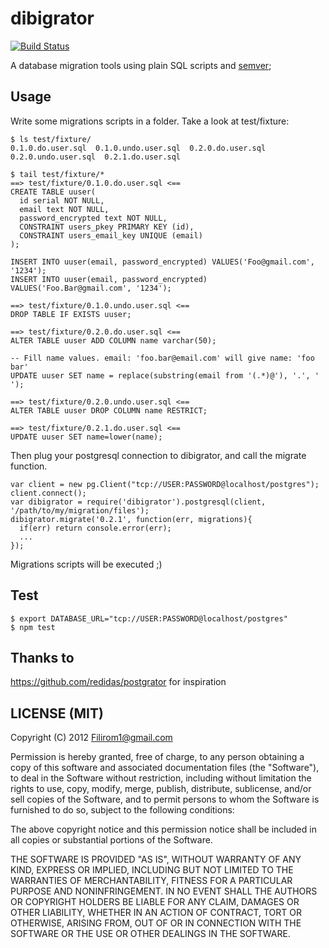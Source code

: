 # dibigrator
[![Build Status](https://travis-ci.org/openruko/dibigrator.png)](https://travis-ci.org/openruko/dibigrator)

A database migration tools using plain SQL scripts and [semver](https://npmjs.org/doc/semver.html);

## Usage

Write some migrations scripts in a folder. Take a look at test/fixture:

    $ ls test/fixture/
    0.1.0.do.user.sql  0.1.0.undo.user.sql  0.2.0.do.user.sql  0.2.0.undo.user.sql  0.2.1.do.user.sql

    $ tail test/fixture/*
    ==> test/fixture/0.1.0.do.user.sql <==
    CREATE TABLE uuser(
      id serial NOT NULL,
      email text NOT NULL,
      password_encrypted text NOT NULL,
      CONSTRAINT users_pkey PRIMARY KEY (id),
      CONSTRAINT users_email_key UNIQUE (email)
    );

    INSERT INTO uuser(email, password_encrypted) VALUES('Foo@gmail.com', '1234');
    INSERT INTO uuser(email, password_encrypted) VALUES('Foo.Bar@gmail.com', '1234');

    ==> test/fixture/0.1.0.undo.user.sql <==
    DROP TABLE IF EXISTS uuser;

    ==> test/fixture/0.2.0.do.user.sql <==
    ALTER TABLE uuser ADD COLUMN name varchar(50);

    -- Fill name values. email: 'foo.bar@email.com' will give name: 'foo bar'
    UPDATE uuser SET name = replace(substring(email from '(.*)@'), '.', ' ');

    ==> test/fixture/0.2.0.undo.user.sql <==
    ALTER TABLE uuser DROP COLUMN name RESTRICT;

    ==> test/fixture/0.2.1.do.user.sql <==
    UPDATE uuser SET name=lower(name);

Then plug your postgresql connection to dibigrator, and call the migrate function.

    var client = new pg.Client("tcp://USER:PASSWORD@localhost/postgres");
    client.connect();
    var dibigrator = require('dibigrator').postgresql(client, '/path/to/my/migration/files');
    dibigrator.migrate('0.2.1', function(err, migrations){
      if(err) return console.error(err);
      ...
    });

Migrations scripts will be executed ;)

## Test

    $ export DATABASE_URL="tcp://USER:PASSWORD@localhost/postgres"
    $ npm test

## Thanks to

<https://github.com/redidas/postgrator> for inspiration

## LICENSE (MIT)

Copyright (C) 2012 <Filirom1@gmail.com>

Permission is hereby granted, free of charge, to any person obtaining a copy of this software and associated documentation files (the "Software"), to deal in the Software without restriction, including without limitation the rights to use, copy, modify, merge, publish, distribute, sublicense, and/or sell copies of the Software, and to permit persons to whom the Software is furnished to do so, subject to the following conditions:

The above copyright notice and this permission notice shall be included in all copies or substantial portions of the Software.

THE SOFTWARE IS PROVIDED "AS IS", WITHOUT WARRANTY OF ANY KIND, EXPRESS OR IMPLIED, INCLUDING BUT NOT LIMITED TO THE WARRANTIES OF MERCHANTABILITY, FITNESS FOR A PARTICULAR PURPOSE AND NONINFRINGEMENT. IN NO EVENT SHALL THE AUTHORS OR COPYRIGHT HOLDERS BE LIABLE FOR ANY CLAIM, DAMAGES OR OTHER LIABILITY, WHETHER IN AN ACTION OF CONTRACT, TORT OR OTHERWISE, ARISING FROM, OUT OF OR IN CONNECTION WITH THE SOFTWARE OR THE USE OR OTHER DEALINGS IN THE SOFTWARE.
